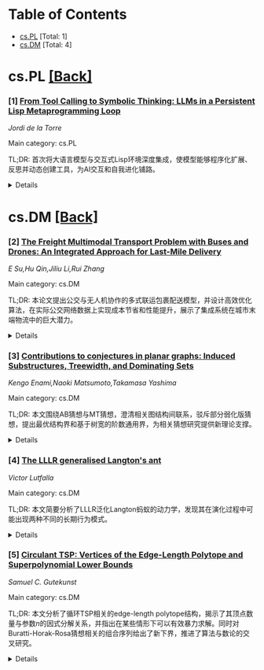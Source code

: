 <div id=toc></div>

# Table of Contents

- [cs.PL](#cs.PL) [Total: 1]
- [cs.DM](#cs.DM) [Total: 4]


<div id='cs.PL'></div>

# cs.PL [[Back]](#toc)

### [1] [From Tool Calling to Symbolic Thinking: LLMs in a Persistent Lisp Metaprogramming Loop](https://arxiv.org/abs/2506.10021)
*Jordi de la Torre*

Main category: cs.PL

TL;DR: 首次将大语言模型与交互式Lisp环境深度集成，使模型能够程序化扩展、反思并动态创建工具，为AI交互和自我进化铺路。


<details>
  <summary>Details</summary>
Motivation: 目前大模型与外部工具协作主要依赖于有限的API或指令集。为了让大型语言模型能更灵活地自我扩展、反思和动态进化所需的工具，亟需与现代编程环境的深度融合，提升模型的交互性和创造力。

Method: 作者设计了一个新颖的架构，将大型语言模型与持久的Lisp交互环境集成。系统通过嵌入Lisp表达式到LLM生成内容并利用中间件拦截，从而实现REPL上的程序化交互，包括工具的定义、调用和动态演化。

Result: 系统实现了让LLM能借助交互式Lisp环境动态管理外部内存、反思自身行为并自主创建工具。提出的设计原则可为未来开发符号-神经混合AI提供借鉴。

Conclusion: 本文提出的系统和架构为未来集成符号编程与神经语言生成的交互式AI系统提供了设计框架和原则，对AI系统的智能交互和自我进化具有重要意义。

Abstract: We propose a novel architecture for integrating large language models (LLMs)
with a persistent, interactive Lisp environment. This setup enables LLMs to
define, invoke, and evolve their own tools through programmatic interaction
with a live REPL. By embedding Lisp expressions within generation and
intercepting them via a middleware layer, the system allows for stateful
external memory, reflective programming, and dynamic tool creation. We present
a design framework and architectural principles to guide future implementations
of interactive AI systems that integrate symbolic programming with neural
language generation.

</details>


<div id='cs.DM'></div>

# cs.DM [[Back]](#toc)

### [2] [The Freight Multimodal Transport Problem with Buses and Drones: An Integrated Approach for Last-Mile Delivery](https://arxiv.org/abs/2506.10311)
*E Su,Hu Qin,Jiliu Li,Rui Zhang*

Main category: cs.DM

TL;DR: 本论文提出公交与无人机协作的多式联运包裹配送模型，并设计高效优化算法，在实际公交网络数据上实现成本节省和性能提升，展示了集成系统在城市末端物流中的巨大潜力。


<details>
  <summary>Details</summary>
Motivation: 城市物流中最后一公里配送成本高、效率低，且无人机受限于航程难以覆盖广泛区域。为拓展无人机服务覆盖，提升配送效率，论文提出利用公交网络与无人机协同进行多式联运。

Method: 论文将包裹分配和无人机航线的联合优化建模为紧凑的混合整数线性规划问题，同时提出包含指数级变量的整数规划公式。为应对实际大规模问题，设计了基于分支-定价与Benders分解的算法，嵌入在分支定界框架中，并有加速收敛的技术提升。

Result: 在真实公交数据生成的实验中，提出的算法在效率和解质量上均优于CPLEX工具。与传统包裹和无人机顺序分配方式相比，系统可节约6%以上成本。论文还分析了多种成本参数、格口配置对系统性能与环境效益的影响。

Conclusion: 集成公交与无人机的多式联运方式能显著提升城市最后一公里物流配送效率并降低运营成本，对城市物流管理具有重要应用价值。

Abstract: This paper proposes a novel freight multimodal transport problem with buses
and drones, where buses are responsible for transporting parcels to lockers at
bus stops for storage, while drones are used to deliver each parcel from the
locker to the corresponding customer. The integrated bus-drone system
synergistically expands drone service coverage using the bus network to ensure
efficient final delivery. Minimizing the total operational costs while
satisfying customer demands necessitates the joint optimization of parcel
assignments and drone flights. We model the problem into a compact
mixed-integer linear programming formulation and propose an integer programming
formulation with exponentially many variables. To address real-world scale
instances, we propose a Branch-Price-and-Benders-Cut algorithm for this
non-deterministic polynomial-time (NP)-hard problem. This algorithm,
integrating column generation and Benders decomposition within a
Branch-and-Bound framework, is developed to obtain optimal or near-optimal
solutions. Additionally, we introduce algorithmic enhancements aimed at
accelerating the convergence of the algorithm. Computational experiments on
instances generated from real-world bus data demonstrate that the proposed
algorithms outperform CPLEX regarding both efficiency and solution quality.
Moreover, our approaches can lead to over 6% cost savings compared to
situations where we determine parcel assignments and drone flights
sequentially. We evaluate the environmental advantages of integrating buses and
drones, study the impact of different cost parameters in the system, and
investigate the impact of the parcel locker configuration on performance. These
findings provide valuable managerial insights for urban logistics managers,
highlighting the potential of the integrated bus-drone system to improve
traditional last-mile delivery.

</details>


### [3] [Contributions to conjectures in planar graphs: Induced Substructures, Treewidth, and Dominating Sets](https://arxiv.org/abs/2506.10471)
*Kengo Enami,Naoki Matsumoto,Takamasa Yashima*

Main category: cs.DM

TL;DR: 本文围绕AB猜想与MT猜想，澄清相关图结构间联系，驳斥部分弱化版猜想，提出最优结构界和基于树宽的阶数通用界，为相关猜想研究提供新理论支撑。


<details>
  <summary>Details</summary>
Motivation: 亚伯特森-伯曼猜想和马西森-塔尔扬猜想是图论中尚未解决的重要猜想，尽管有很多研究取得了一些进展，但原猜想仍未被解决。为推动这两大猜想的理解与解决，研究者们对相关概念进行了普遍化和变体的研究。

Method: 梳理了与这两大猜想相关的多种图结构概念（如连通支配、诱导外平面子图等），并评述了相关领域的猜想。文中通过提供反例否定部分相关猜想，并对在不同结构条件下诱导子图最大阶之间的差距给出了最佳上界。此外，还提出了基于树宽这一基本图不变量的诱导子图阶的普适上界。

Result: 给出了一些相关猜想的反例，确立了不同结构条件下诱导子图最大阶之间间隙的最好界限，并获得了诱导子图阶数基于树宽的一般上界。

Conclusion: 本文澄清了与两大著名猜想相关的多种结构性概念之间的关系，指出了一些猜想无法成立，并为诱导子图阶数给出了最优和一般界限，为理解和解决这类猜想提供了有益的理论基础。

Abstract: Two of the most prominent unresolved conjectures in graph theory, the
Albertson-Berman conjecture and the Matheson-Tarjan conjecture, have been
extensively studied by many researchers.
  (AB) Every planar graph of order $n$ has an induced forest of order at least
$\frac{n}{2}$.
  (MT) Every plane triangulation of sufficiently large order $n$ has a
dominating set of cardinality at most $\frac{n}{4}$.
  Although partial results and weaker bounds than those originally conjectured
have been obtained, both problems remain open. To contribute to their
resolution, various generalizations and variations of the original concepts
have been investigated, such as total dominating set, induced linear forests,
and others. In this paper, we clarify the relations among several notions
related to these two major conjectures, such as connected domination and
induced outerplanar subgraphs, etc., and survey the associated conjectures. We
then provide counterexamples to some of these conjectures and establish the
best bounds on the gap between the maximum orders of induced subgraphs under
different structural conditions. In addition, we present a general upper bound
on the order of induced subgraphs in terms of treewidth, a fundamental graph
invariant.

</details>


### [4] [The LLLR generalised Langton's ant](https://arxiv.org/abs/2506.10482)
*Victor Lutfalla*

Main category: cs.DM

TL;DR: 本文简要分析了LLLR泛化Langton蚂蚁的动力学，发现其在演化过程中可能出现两种不同的长期行为模式。


<details>
  <summary>Details</summary>
Motivation: Langton蚂蚁作为经典的元胞自动机模型，其运动和行为规律一直受到研究者关注。本文关注LLLR规则下蚂蚁动力学的长期行为特征，以探究其可能呈现的不同演化态。

Method: 通过对LLLR泛化Langton蚂蚁的动力学进行分析和描述，对其渐近行为进行了定性研究。

Result: 描述了LLLR蚂蚁在长时间演化下出现的两种不同类型的稳定行为（渐近行为），并对其进行了区分和总结。

Conclusion: 本文得出结论，LLLR泛化Langton蚂蚁呈现出两种不同的渐近行为。

Abstract: We present a short note on the dynamics of the LLLR generalised Langton's
ant. We describe two different asymptotic behaviours for the LLLR ant.

</details>


### [5] [Circulant TSP: Vertices of the Edge-Length Polytope and Superpolynomial Lower Bounds](https://arxiv.org/abs/2506.10758)
*Samuel C. Gutekunst*

Main category: cs.DM

TL;DR: 本文分析了循环TSP相关的edge-length polytope结构，揭示了其顶点数量与参数$n$的因式分解关系，并指出在某些情形下可以有效暴力求解。同时对Buratti-Horak-Rosa猜想相关的组合序列给出了新下界，推进了算法与数论的交叉研究。


<details>
  <summary>Details</summary>
Motivation: 本文的研究动机源于两个方向：算法领域中的循环对称TSP问题（Circulant TSP）以及与Buratti-Horak-Rosa猜想相关的数论领域。循环TSP的复杂度仍是开放性问题，因此研究其多面体结构有助于推动该领域的进展。

Method: 作者主要研究了edge-length polytope（边长多面体）结构，并分析了其与$n$的因式分解之间的关系。同时，作为中间成果，对两个与Buratti-Horak-Rosa猜想相关的组合数序列给出了超多项式级别的下界。

Result: 研究发现，edge-length polytope的顶点数量与$n$的因式分解紧密相关：当$n$为素数时，顶点数量与$n$成正比；当$n$为素数的平方时，顶点数量是$n^{3/2}$；而当$n$为2的幂时，顶点数量为超多项式级。相比之下，标准对称TSP多面体大约有$n!$个顶点。因此，对于某些$n$，通过暴力枚举顶点实际上是可行的。此外，还对Buratti-Horak-Rosa猜想中的两个组合数列给出了超多项式的下界。

Conclusion: edge-length polytope为解决循环TSP提供了新途径，其结构与数值$n$的因式分解密切相关，在某些情况下暴力算法是有效的。同时，该研究还丰富了与Buratti-Horak-Rosa猜想有关的组合数论内容。

Abstract: We study the edge-length polytope, motivated both by algorithmic research on
the Circulant Traveling Salesman Problem (Circulant TSP) and number-theoretic
research related to the Buratti-Horak-Rosa conjecture. Circulant TSP is a
special case of TSP whose overall complexity is a significant still-open
question, and where on an input with vertices $\{1, 2, ..., n\}$, the cost of
an edge $\{i, j\}$ depends only on its length $\min\{|i-j|, n-|i-j|\}$. The
edge-length polytope provides one path to solving circulant TSP instances, and
we show that it is intimately connected to the factorization of $n$: the number
of vertices scales with $n$ whenever $n$ is prime and with $n^{3/2}$ whenever
$n$ is a prime-squared, but there are a superpolynomial number of vertices
whenever $n$ is a power of 2. In contrast, the more-standard Symmetric TSP
Polytope has roughly $n!$ vertices. Hence, for Circulant TSP, a brute-force
algorithm checking every vertex is actually efficient in some cases, based on
the factorization of $n$. As an intermediate step, we give superpolynomial
lower-bounds on two combinatorial sequences related to the Buratti-Horak-Rosa
conjecture, which asks what combinations of edge lengths can comprise a
Hamiltonian path.

</details>
